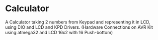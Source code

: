 # Calculator

A Calculator taking 2 numbers from Keypad and representing it in LCD, using DIO and LCD and KPD Drivers. 
(Hardware Connections on AVR Kit using atmega32 and LCD 16x2 with 16 Push-bottom)
